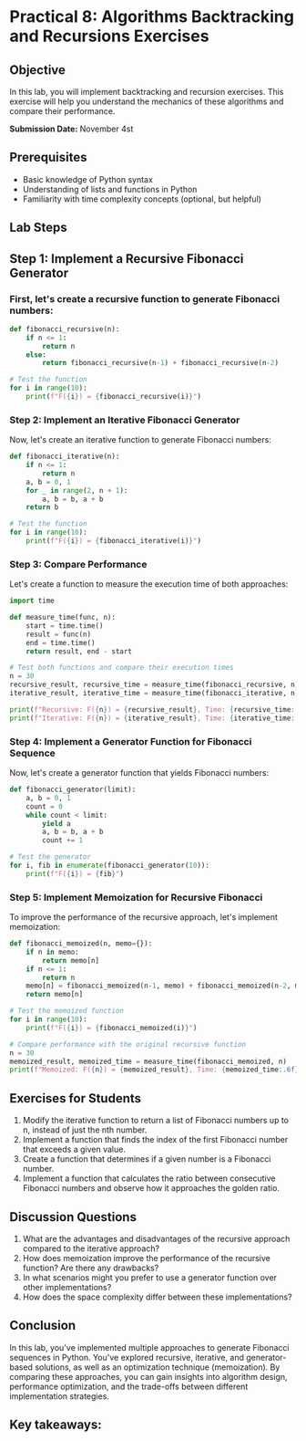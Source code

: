 # Practical 8: Algorithms Backtracking and Recursions Exercises

## Objective
In this lab, you will implement backtracking and recursion exercises. This exercise will help you understand the mechanics of these algorithms and compare their performance.

**Submission Date:** November 4st

## Prerequisites
- Basic knowledge of Python syntax
- Understanding of lists and functions in Python
- Familiarity with time complexity concepts (optional, but helpful)

## Lab Steps
## Step 1: Implement a Recursive Fibonacci Generator
### First, let's create a recursive function to generate Fibonacci numbers:

```python
def fibonacci_recursive(n):
    if n <= 1:
        return n
    else:
        return fibonacci_recursive(n-1) + fibonacci_recursive(n-2)

# Test the function
for i in range(10):
    print(f"F({i}) = {fibonacci_recursive(i)}")
```

### Step 2: Implement an Iterative Fibonacci Generator

Now, let's create an iterative function to generate Fibonacci numbers:

```python
def fibonacci_iterative(n):
    if n <= 1:
        return n
    a, b = 0, 1
    for _ in range(2, n + 1):
        a, b = b, a + b
    return b

# Test the function
for i in range(10):
    print(f"F({i}) = {fibonacci_iterative(i)}")
```

### Step 3: Compare Performance

Let's create a function to measure the execution time of both approaches:

```python
import time

def measure_time(func, n):
    start = time.time()
    result = func(n)
    end = time.time()
    return result, end - start

# Test both functions and compare their execution times
n = 30
recursive_result, recursive_time = measure_time(fibonacci_recursive, n)
iterative_result, iterative_time = measure_time(fibonacci_iterative, n)

print(f"Recursive: F({n}) = {recursive_result}, Time: {recursive_time:.6f} seconds")
print(f"Iterative: F({n}) = {iterative_result}, Time: {iterative_time:.6f} seconds")
```

### Step 4: Implement a Generator Function for Fibonacci Sequence

Now, let's create a generator function that yields Fibonacci numbers:

```python
def fibonacci_generator(limit):
    a, b = 0, 1
    count = 0
    while count < limit:
        yield a
        a, b = b, a + b
        count += 1

# Test the generator
for i, fib in enumerate(fibonacci_generator(10)):
    print(f"F({i}) = {fib}")
```

### Step 5: Implement Memoization for Recursive Fibonacci

To improve the performance of the recursive approach, let's implement memoization:

```python
def fibonacci_memoized(n, memo={}):
    if n in memo:
        return memo[n]
    if n <= 1:
        return n
    memo[n] = fibonacci_memoized(n-1, memo) + fibonacci_memoized(n-2, memo)
    return memo[n]

# Test the memoized function
for i in range(10):
    print(f"F({i}) = {fibonacci_memoized(i)}")

# Compare performance with the original recursive function
n = 30
memoized_result, memoized_time = measure_time(fibonacci_memoized, n)
print(f"Memoized: F({n}) = {memoized_result}, Time: {memoized_time:.6f} seconds")
```

## Exercises for Students

1. Modify the iterative function to return a list of Fibonacci numbers up to n, instead of just the nth number.
2. Implement a function that finds the index of the first Fibonacci number that exceeds a given value.
3. Create a function that determines if a given number is a Fibonacci number.
4. Implement a function that calculates the ratio between consecutive Fibonacci numbers and observe how it approaches the golden ratio.

## Discussion Questions

1. What are the advantages and disadvantages of the recursive approach compared to the iterative approach?
2. How does memoization improve the performance of the recursive function? Are there any drawbacks?
3. In what scenarios might you prefer to use a generator function over other implementations?
4. How does the space complexity differ between these implementations?

## Conclusion

In this lab, you've implemented multiple approaches to generate Fibonacci sequences in Python. You've explored recursive, iterative, and generator-based solutions, as well as an optimization technique (memoization). By comparing these approaches, you can gain insights into algorithm design, performance optimization, and the trade-offs between different implementation strategies.

Key takeaways:
- 

